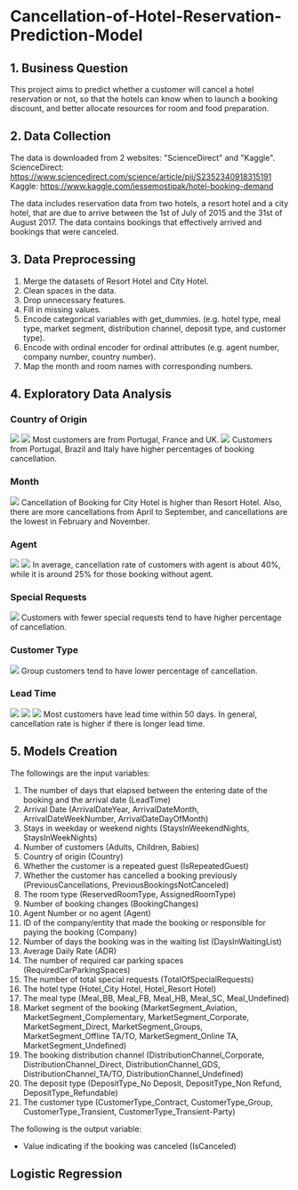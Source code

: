 # Cancellation-of-Hotel-Reservation-Prediction-Model
 
## 1. Business Question
This project aims to predict whether a customer will cancel a hotel reservation or not, so that the hotels can know when to launch a booking discount, and better allocate resources for room and food preparation. 

## 2. Data Collection
The data is downloaded from 2 websites: "ScienceDirect" and "Kaggle".
ScienceDirect: https://www.sciencedirect.com/science/article/pii/S2352340918315191
Kaggle: https://www.kaggle.com/jessemostipak/hotel-booking-demand

The data includes reservation data from two hotels, a resort hotel and a city hotel, that are due to arrive between the 1st of July of 2015 and the 31st of August 2017. The data contains bookings that effectively arrived and bookings that were canceled. 

## 3. Data Preprocessing
1. Merge the datasets of Resort Hotel and City Hotel.
2. Clean spaces in the data.
3. Drop unnecessary features.
4. Fill in missing values.
5. Encode categorical variables with get_dummies. (e.g. hotel type, meal type, market segment, distribution channel, deposit type, and customer type).
6. Encode with ordinal encoder for ordinal attributes (e.g. agent number, company number, country number).
7. Map the month and room names with corresponding numbers.

## 4. Exploratory Data Analysis
### Country of Origin
<img src="https://github.com/eddylamhw/Cancellation-of-Hotel-Reservation-Prediction-Model/blob/main/images/Country_of_Origin_1.png">
<img src="https://github.com/eddylamhw/Cancellation-of-Hotel-Reservation-Prediction-Model/blob/main/images/Country_of_Origin_2.png">
Most customers are from Portugal, France and UK.
<img src="https://github.com/eddylamhw/Cancellation-of-Hotel-Reservation-Prediction-Model/blob/main/images/Country_of_Origin_3.png">
Customers from Portugal, Brazil and Italy have higher percentages of booking cancellation.

### Month
<img src="https://github.com/eddylamhw/Cancellation-of-Hotel-Reservation-Prediction-Model/blob/main/images/Month_1.png">
Cancellation of Booking for City Hotel is higher than Resort Hotel.
Also, there are more cancellations from April to September, and cancellations are the lowest in February and November.

### Agent
<img src="https://github.com/eddylamhw/Cancellation-of-Hotel-Reservation-Prediction-Model/blob/main/images/Agent_1.png">
<img src="https://github.com/eddylamhw/Cancellation-of-Hotel-Reservation-Prediction-Model/blob/main/images/Agent_2.png">
In average, cancellation rate of customers with agent is about 40%, while it is around 25% for those booking without agent.

### Special Requests
<img src="https://github.com/eddylamhw/Cancellation-of-Hotel-Reservation-Prediction-Model/blob/main/images/Special_Request.png">
Customers with fewer special requests tend to have higher percentage of cancellation.

### Customer Type
<img src="https://github.com/eddylamhw/Cancellation-of-Hotel-Reservation-Prediction-Model/blob/main/images/Customer.png">
Group customers tend to have lower percentage of cancellation.

### Lead Time
<img src="https://github.com/eddylamhw/Cancellation-of-Hotel-Reservation-Prediction-Model/blob/main/images/Lead_TIme_1.png">
<img src="https://github.com/eddylamhw/Cancellation-of-Hotel-Reservation-Prediction-Model/blob/main/images/Lead_Time_2.png">
<img src="https://github.com/eddylamhw/Cancellation-of-Hotel-Reservation-Prediction-Model/blob/main/images/Lead_Time_3.png">
Most customers have lead time within 50 days. In general, cancellation rate is higher if there is longer lead time.

## 5. Models Creation
The followings are the input variables:
1. The number of days that elapsed between the entering date of the booking and the arrival   date (LeadTime)
2. Arrival Date (ArrivalDateYear, ArrivalDateMonth, ArrivalDateWeekNumber, ArrivalDateDayOfMonth)
3. Stays in weekday or weekend nights (StaysInWeekendNights, StaysInWeekNights)
4. Number of customers (Adults, Children, Babies)
5. Country of origin (Country)
6. Whether the customer is a repeated guest (IsRepeatedGuest)
7. Whether the customer has cancelled a booking previously (PreviousCancellations, PreviousBookingsNotCanceled)
8. The room type (ReservedRoomType, AssignedRoomType)
9. Number of booking changes (BookingChanges)
10. Agent Number or no agent (Agent)
11. ID of the company/entity that made the booking or responsible for paying the booking (Company)
12. Number of days the booking was in the waiting list (DaysInWaitingList)
13. Average Daily Rate (ADR)
14. The number of required car parking spaces (RequiredCarParkingSpaces)
15. The number of total special requests (TotalOfSpecialRequests)
16. The hotel type (Hotel_City Hotel, Hotel_Resort Hotel)
17. The meal type (Meal_BB, Meal_FB, Meal_HB, Meal_SC, Meal_Undefined)
18. Market segment of the booking (MarketSegment_Aviation, MarketSegment_Complementary, MarketSegment_Corporate, MarketSegment_Direct, MarketSegment_Groups, MarketSegment_Offline TA/TO, MarketSegment_Online TA, MarketSegment_Undefined)
19. The booking distribution channel (DistributionChannel_Corporate, DistributionChannel_Direct, DistributionChannel_GDS, DistributionChannel_TA/TO, DistributionChannel_Undefined)
20. The deposit type (DepositType_No Deposit, DepositType_Non Refund, DepositType_Refundable)
21. The customer type (CustomerType_Contract, CustomerType_Group, CustomerType_Transient, CustomerType_Transient-Party)

The following is the output variable:
- Value indicating if the booking was canceled (IsCanceled)



## Logistic Regression
